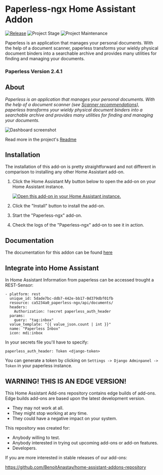 # Paperless-ngx Home Assistant Addon

[![Release][release-shield]][release] ![Project Stage][project-stage-shield] ![Project Maintenance][maintenance-shield]

Paperless is an application that manages your personal documents. With the help of a document scanner, paperless transforms your wieldy physical document binders into a searchable archive and provides many utilities for finding and managing your documents.
### Paperless Version 2.4.1

## About

_Paperless is an application that manages your personal documents. With the help of a document scanner (see [Scanner recommendations](https://paperless-ngx.readthedocs.io/en/latest/scanners.html)), paperless transforms your wieldy physical document binders into a searchable archive and provides many utilities for finding and managing your documents._

![Dashboard screenshot](https://raw.githubusercontent.com/paperless-ngx/paperless-ngx/dev/docs/assets/screenshots/dashboard.png)

Read more in the project's [Readme](https://github.com/paperless-ngx/paperless-ngx)

## Installation

The installation of this add-on is pretty straightforward and not different in
comparison to installing any other Home Assistant add-on.

1. Click the Home Assistant My button below to open the add-on on your Home
   Assistant instance.

   [![Open this add-on in your Home Assistant instance.][addon-badge]][addon]

1. Click the "Install" button to install the add-on.
1. Start the "Paperless-ngx" add-on.
1. Check the logs of the "Paperless-ngx" add-on to see it in action.

## Documentation

The documentation for this addon can be found [here](DOCS.md)

## Integrate into Home Assistant

In Home Assistant Information from paperless can be accessed trought a REST-Sensor:

```
- platform: rest
  unique_id: 5dade7bc-ddb7-442e-bb17-0d379dbf01fb
  resource: ca5234a0_paperless-ngx/api/documents/
  headers:
    Authorization: !secret paperless_auth_header
  params:
    query: "tag:inbox"
  value_template: "{{ value_json.count | int }}"
  name: "Paperless Inbox"
  icon: mdi:inbox
```

In your secrets file you'll have to specify:

```
paperless_auth_header: Token <django-token>
```

You can generate a token by clicking on `Settings -> Django Adminpanel -> Token` in your paperless instance.

## WARNING! THIS IS AN EDGE VERSION!

This Home Assistant Add-ons repository contains edge builds of add-ons.
Edge builds add-ons are based upon the latest development version.

- They may not work at all.
- They might stop working at any time.
- They could have a negative impact on your system.

This repository was created for:

- Anybody willing to test.
- Anybody interested in trying out upcoming add-ons or add-on features.
- Developers.

If you are more interested in stable releases of our add-ons:

<https://github.com/BenoitAnastay/home-assistant-addons-repository>

[maintenance-shield]: https://img.shields.io/maintenance/yes/2024.svg
[project-stage-shield]: https://img.shields.io/badge/project%20stage-production%20ready-brightgreen.svg
[release-shield]: https://img.shields.io/badge/version-c59dd60-blue.svg
[release]: https://github.com/BenoitAnastay/paperless-home-assistant-addon/tree/c59dd60
[addon]: https://my.home-assistant.io/redirect/supervisor_addon/?addon=ca5234a0_paperless-ngx&repository_url=https%3A%2F%2Fgithub.com%2FBenoitAnastay%2Fhome-assistant-addons-repository
[addon-badge]: https://my.home-assistant.io/badges/supervisor_addon.svg